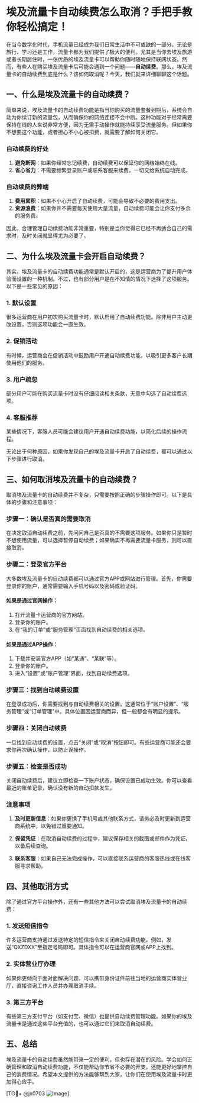 # 埃及流量卡自动续费怎么取消？手把手教你轻松搞定！

在当今数字化时代，手机流量已经成为我们日常生活中不可或缺的一部分。无论是旅行、学习还是工作，流量卡都为我们提供了极大的便利。尤其是当你去埃及旅游或者长期居住时，一张优质的埃及流量卡可以帮助你随时随地保持联网状态。然而，有些人在购买埃及流量卡后可能会遇到一个问题——**自动续费**。那么，埃及流量卡的自动续费到底是什么？该如何取消呢？今天，我们就来详细聊聊这个话题。

## 一、什么是埃及流量卡的自动续费？

简单来说，埃及流量卡的自动续费功能是指当你购买的流量套餐到期后，系统会自动为你续订新的流量包，从而确保你的网络连接不会中断。这种功能对于经常需要保持在线的人来说非常方便，因为无需手动操作就能持续享受流量服务。但如果你不想要这个功能，或者担心不小心被扣费，就需要了解如何关闭它。

### 自动续费的好处

1. **避免断网**：如果你经常忘记续费，自动续费可以保证你的网络始终在线。
2. **省心省力**：不需要频繁登录账户或联系客服来续费，一切交给系统自动完成。

### 自动续费的弊端

1. **费用累积**：如果不小心开启了自动续费，可能会导致不必要的费用支出。
2. **资源浪费**：如果你并不需要每天使用大量流量，自动续费可能会让你支付多余的服务费。

因此，合理管理自动续费功能非常重要，特别是当你觉得它已经不再适合自己的需求时，及时关闭就显得尤为必要了。

## 二、为什么埃及流量卡会开启自动续费？

其实，埃及流量卡的自动续费功能通常是默认开启的，这是运营商为了提升用户体验而设置的一种机制。不过，也有部分用户是在不知情的情况下选择了这项服务。以下是一些常见的原因：

### 1. 默认设置
很多运营商在用户初次购买流量卡时，默认启用了自动续费功能。除非用户主动更改设置，否则这项功能会一直生效。

### 2. 促销活动
有时候，运营商会在促销活动中鼓励用户开通自动续费功能，以吸引更多客户长期使用他们的服务。

### 3. 用户疏忽
部分用户可能在购买流量卡时没有仔细阅读相关条款，无意中勾选了自动续费选项。

### 4. 客服推荐
某些情况下，客服人员可能会建议用户开通自动续费功能，以简化后续的操作流程。

无论出于何种原因，如果你发现自己的埃及流量卡开启了自动续费，都可以通过以下步骤进行取消。

## 三、如何取消埃及流量卡的自动续费？

取消埃及流量卡的自动续费并不复杂，只需要按照正确的步骤操作即可。以下是具体的步骤和注意事项：

### 步骤一：确认是否真的需要取消

在决定取消自动续费之前，先问问自己是否真的不需要这项服务。如果你只是暂时不想使用流量，可以选择暂停自动续费；如果确实不再需要流量卡服务，则可以直接取消。

### 步骤二：登录官方平台

大多数埃及流量卡的自动续费都可以通过官方APP或网站进行管理。首先，你需要登录你的账户，通常需要输入手机号码以及密码或验证码。

#### 如果是通过官网操作：
1. 打开流量卡运营商的官方网站。
2. 登录你的账户。
3. 在“我的订单”或“服务管理”页面找到自动续费的相关选项。

#### 如果是通过APP操作：
1. 下载并安装官方APP（如“某通”、“某联”等）。
2. 登录你的账户。
3. 进入“设置”或“账户管理”界面，找到自动续费选项。

### 步骤三：找到自动续费设置

在登录成功后，你需要找到与自动续费相关的设置。这通常位于“账户设置”、“服务管理”或“订单管理”中。具体位置因运营商而异，但一般都会有明显的提示。

### 步骤四：关闭自动续费

一旦找到自动续费的设置，点击“关闭”或“取消”按钮即可。有些运营商可能还会要求你再次确认操作，以防止误操作。

### 步骤五：检查是否成功

关闭自动续费后，建议立即检查一下账户状态，确保设置已成功生效。你可以查看最近的账单记录，确认没有新的自动扣款发生。

### 注意事项

1. **及时更新信息**：如果你更换了手机号或其他联系方式，请务必及时更新到运营商系统中，以免错过重要通知。
   
2. **保留凭证**：在取消自动续费的过程中，建议保存相关的截图或邮件作为凭证，以备后续查询。

3. **联系客服**：如果自己无法完成操作，可以直接联系运营商的客服热线或在线客服寻求帮助。

## 四、其他取消方式

除了通过官方平台操作外，还有一些其他方法可以尝试取消埃及流量卡的自动续费：

### 1. 发送短信指令

许多运营商支持通过发送特定的短信指令来关闭自动续费功能。例如，发送“QXZDXX”至指定号码即可。具体指令可以在运营商官网或APP上找到。

### 2. 实体营业厅办理

如果你更倾向于面对面解决问题，可以携带身份证件前往当地的运营商实体营业厅，直接咨询工作人员并办理取消手续。

### 3. 第三方平台

有些第三方支付平台（如支付宝、微信）也提供自动续费管理功能。如果你的埃及流量卡是通过这些平台充值的，也可以通过它们来取消自动续费。

## 五、总结

埃及流量卡的自动续费虽然能带来一定的便利，但也存在潜在的风险。学会如何正确管理和取消自动续费功能，不仅能帮助你节省不必要的开支，还能更好地掌控自己的消费情况。希望本文提供的方法能够帮到大家，让你们在使用埃及流量卡时更加得心应手。

[TG💪+ @jx0703 ![Image](https://github.com/user-attachments/assets/dbca1d08-cadb-493c-b0ec-ad6f7a83f270)]